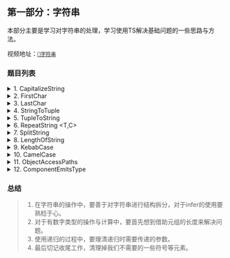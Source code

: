 ## 第一部分：字符串

本部分主要是学习对字符串的处理，学习使用TS解决基础问题的一些思路与方法。

视频地址：[`💖字符串`](https://www.bilibili.com/video/BV1EY411s7EY) <br />

### 题目列表

<details>
<summary>1. CapitalizeString</summary>

```TypeScript
// 首字母大写
type a1 = CapitalizeString<'handler'>       // Handler
type a2 = CapitalizeString<'parent'>        // Parent
type a3 = CapitalizeString<233>             // 233
```
</details>

<details>
<summary>2. FirstChar</summary>

```TypeScript
// 获取字符串字面量中的第一个字符
type A = FirstChar<'BFE'> // 'B'
type B = FirstChar<'dev'> // 'd'
type C = FirstChar<''> // never
```
</details>

<details>
<summary>3. LastChar</summary>

```TypeScript
// 获取字符串字面量中的最后一个字符
type A = LastChar<'BFE'> // 'E'
type B = LastChar<'dev'> // 'v'
type C = LastChar<''> // never
```
</details>

<details>
<summary>4. StringToTuple</summary>

```TypeScript
//字符串转换为元组类型
type A = StringToTuple<'BFE.dev'> // ['B', 'F', 'E', '.', 'd', 'e','v']
type B = StringToTuple<''> // []
```
</details>

<details>
<summary>5. TupleToString</summary>

```TypeScript
// 将字符串类型的元素转换为字符串字面量类型
type A = StringToTuple<'BFE.dev'> // ['B', 'F', 'E', '.', 'd', 'e','v']
type B = StringToTuple<''> // []
```
</details>

<details>
<summary>6. RepeatString &lt;T,C&gt;</summary>

```TypeScript
// 复制字符T为字符串类型，长度为C
type A = RepeatString<'a', 3> // 'aaa'
type B = RepeatString<'a', 0> // ''
```
</details>

<details>
<summary>7. SplitString</summary>

```TypeScript
// 将字符串字面量类型按照指定字符，分割为元组
// 无法分割则返回原字符串字面量
type A1 = SplitString<'handle-open-flag', '-'>        // ["handle", "open", "flag"]
type A2 = SplitString<'open-flag', '-'>               // ["open", "flag"]
type A3 = SplitString<'handle.open.flag', '.'>        // ["handle", "open", "flag"]
type A4 = SplitString<'open.flag', '.'>               // ["open", "flag"]
type A5 = SplitString<'open.flag', '-'>               // ["open.flag"]
```
</details>

<details>
<summary>8. LengthOfString</summary>

```TypeScript
// 计算字符串字面量类型的长度
type A = LengthOfString<'BFE.dev'> // 7
type B = LengthOfString<''> // 0
```
</details>

<details>
<summary>9. KebabCase</summary>

```TypeScript
// 驼峰命名转横杠命名
type a1 = KebabCase<'HandleOpenFlag'>           // handle-open-flag
type a2 = KebabCase<'OpenFlag'>                 // open-flag
```
</details>

<details>
<summary>10. CamelCase</summary>

```TypeScript
// 横杠命名转化为驼峰命名
type a1 = CamelCase<'handle-open-flag'>         // HandleOpenFlag
type a2 = CamelCase<'open-flag'>                // OpenFlag
```
</details>

<details>
<summary>11. ObjectAccessPaths</summary>

```TypeScript
// 得到对象中的值访问字符串
// 简单来说，就是根据如下对象类型：
/*
{
  home: {
    topBar: {
      title: '顶部标题',
      welcome: '欢迎登录'
    },
    bottomBar: {
      notes: 'XXX备案，归XXX所有',
    },
  },
  login: {
    username: '用户名',
    password: '密码'
  }
}
*/
// 得到联合类型：
/*
home.topBar.title | home.topBar.welcome | home.bottomBar.notes | login.username | login.password
*/

// 完成 createI18n 函数中的 ObjectAccessPaths<Schema>，限制函数i18n的参数为合法的属性访问字符串
function createI18n<Schema>(schema: Schema): ((path: ObjectAccessPaths<Schema>) => string) {return [{schema}] as any}

// i18n函数的参数类型为：home.topBar.title | home.topBar.welcome | home.bottomBar.notes | login.username | login.password
const i18n = createI18n({
	home: {
		topBar: {
			title: '顶部标题',
			welcome: '欢迎登录'
		},
		bottomBar: {
			notes: 'XXX备案，归XXX所有'
		}
	},
	login: {
		username: '用户名',
		password: '密码'
	}
})

i18n('home.topBar.title')           // correct
i18n('home.topBar.welcome')         // correct
i18n('home.bottomBar.notes')        // correct

// i18n('home.login.abc')              // error，不存在的属性
// i18n('home.topBar')                 // error，没有到最后一个属性
```
</details>

<details>
<summary>12. ComponentEmitsType</summary>

```TypeScript
// 定义组件的监听事件类型
// 实现 ComponentEmitsType<Emits> 类型，将
/*
{
    'handle-open': (flag: boolean) => true,
    'preview-item': (data: { item: any, index: number }) => true,
    'close-item': (data: { item: any, index: number }) => true,
}
*/
// 转化为类型
/*
{
    onHandleOpen?: (flag: boolean) => void,
    onPreviewItem?: (data: { item: any, index: number }) => void,
    onCloseItem?: (data: { item: any, index: number }) => void,
}
*/


function createComponent<Emits extends Record<string, any>>(emits: Emits): ComponentEmitsType<Emits> {return [{emits}] as any}

// 最后返回的 Component变量类型为一个合法的React组件类型，并且能够通过`on事件驼峰命名`的方式，监听定义的事件，并且能够自动推导出事件的参数类型
const Component = createComponent({
	'handle-open': (flag: boolean) => true,
	'preview-item': (data: { item: any, index: number }) => true,
	'close-item': (data: { item: any, index: number }) => true,
})
console.log(
	<Component
		// onHandleOpen 的类型为 (flag: boolean) => void
		onHandleOpen={val => console.log(val.valueOf())}
// onPreviewItem 的类型为 (data: { item: any, index: number }) => void
onPreviewItem={val => {
	const {item, index} = val
	const a: number = item
	console.log(a, index.toFixed(2))
}}
// 所有的监听事件属性都是可选属性，可以不传处理函数句柄
// onCloseItem={val => [{val}]}
/>
)

// 提示，定义组件的props类型方式为 { (props: Partial<Convert<Emits>>): any }
// 比如 Comp 可以接收属性 {name:string, age:number, flag:boolean, id?:string}，其中id为可选属性，那么可以这样写

const Comp: { (props: { name: string, age: number, flag: boolean, id?: string }): any } = Function as any

console.log(<Comp name="" age={1} flag/>)           // 正确
console.log(<Comp name="" age={1} flag id="111"/>)  // 正确
// console.log(<Comp name={1} age={1} flag/>)          // 错误，name为字符串类型
// console.log(<Comp age={1} flag/>)                   // 错误，缺少必须属性name:string
```
</details>

### 总结

> 1. 在字符串的操作中，要善于对字符串进行结构拆分，对于infer的使用要熟稔于心。
> 2. 对于有数字类型的操作与计算中，要首先想到借助元组的长度来解决问题。
> 3. 使用递归的过程中，要理清递归时需要传递的参数。
> 4. 最后切记收尾工作，清理掉我们不需要的一些符号等元素。
